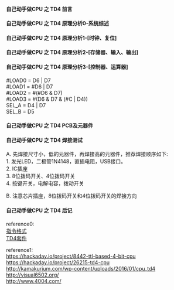 #### 自己动手做CPU 之 TD4 前言 ####
#### 自己动手做CPU 之 TD4 原理分析0-系统综述 ####
#### 自己动手做CPU 之 TD4 原理分析1-[时钟、复位] ####
#### 自己动手做CPU 之 TD4 原理分析2-[存储器、输入、输出] ####
#### 自己动手做CPU 之 TD4 原理分析3-[控制器、运算器] ####
\#LOAD0 = D6 | D7  
\#LOAD1 = #D6 | D7  
\#LOAD2 = #(#D6 & D7)  
\#LOAD3 = #(D6 & D7 & (#C | D4))  
SEL_A   = D4 | D7  
SEL_B   = D5


#### 自己动手做CPU 之 TD4 PCB及元器件 ####
#### 自己动手做CPU 之 TD4 焊接测试 ####
A.  先焊接尺寸小，低的元器件，再焊接高的元器件，推荐焊接顺序如下:  
    1. 发光LED，二极管1N4148，直插电阻，USB接口。  
    2. IC插座  
    3. 8位拨码开关、4位拨码开关  
    4. 按键开关，电解电容，拨动开关  

B.  注意芯片插座，8位拨码开关和4位拨码开关的焊接方向  

#### 自己动手做CPU 之 TD4 后记 ####

reference0:  
[指令格式](https://github.com/wuxx/TD4-4BIT-CPU/blob/master/doc/instruction.md)  
[TD4套件](https://item.taobao.com/item.htm?spm=a230r.1.14.1.207040ddEhBO68&id=565392942677&ns=1&abbucket=10#detail)

reference1:  
https://hackaday.io/project/8442-ttl-based-4-bit-cpu  
https://hackaday.io/project/26215-td4-cpu  
http://kamakurium.com/wp-content/uploads/2016/01/cpu_td4  
http://visual6502.org/  
http://www.4004.com/  
